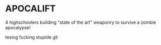 # APOCALIFT

4 highschoolers building "state of the art" weaponry to survive a zombie apocalypse!


tesing fucking stupide git